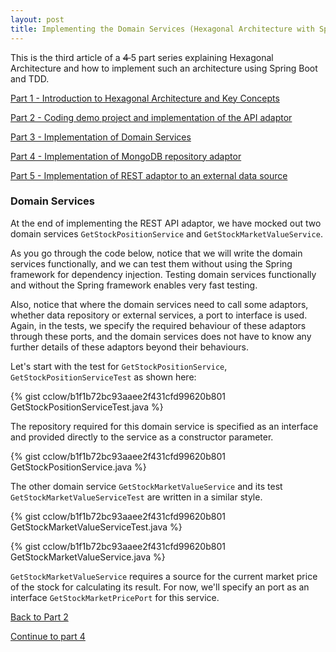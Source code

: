```yaml
---
layout: post
title: Implementing the Domain Services (Hexagonal Architecture with Spring Boot — Part 3)
---
```


This is the third article of a <s> 4 </s> 5 part series explaining Hexagonal Architecture and how to implement such an architecture using Spring Boot and TDD.

[Part 1 - Introduction to Hexagonal Architecture and Key Concepts](/2020/04/23/hexagonal-architecture-part-1.html)

[Part 2 - Coding demo project and implementation of the API adaptor](/2020/04/23/hexagonal-architecture-part-2.html)

[Part 3 - Implementation of Domain Services](/2020/04/27/hexagonal-architecture-part-3.html)

[Part 4 - Implementation of MongoDB repository adaptor](/2020/04/27/hexagonal-architecture-part-4.html)

[Part 5 - Implementation of REST adaptor to an external data source](/2020/04/27/hexagonal-architecture-part-5.html)

### Domain Services

At the end of implementing the REST API adaptor, we have mocked out two domain services `GetStockPositionService` and `GetStockMarketValueService`.

As you go through the code below, notice that we will write the domain services functionally, and we can test them without using the Spring framework for dependency injection. Testing domain services functionally and without the Spring framework enables very fast testing.

Also, notice that where the domain services need to call some adaptors, whether data repository or external services, a port to interface is used. Again, in the tests, we specify the required behaviour of these adaptors through these ports, and the domain services does not have to know any further details of these adaptors beyond their behaviours.

Let's start with the test for `GetStockPositionService`, `GetStockPositionServiceTest` as shown here:

{% gist cclow/b1f1b72bc93aaee2f431cfd99620b801 GetStockPositionServiceTest.java %}

The repository required for this domain service is specified as an interface and provided directly to the service as a constructor parameter.

{% gist  cclow/b1f1b72bc93aaee2f431cfd99620b801 GetStockPositionService.java %}

The other domain service `GetStockMarketValueService` and its test `GetStockMarketValueServiceTest` are written in a similar style.

{% gist  cclow/b1f1b72bc93aaee2f431cfd99620b801 GetStockMarketValueServiceTest.java %}

{% gist  cclow/b1f1b72bc93aaee2f431cfd99620b801 GetStockMarketValueService.java %}

`GetStockMarketValueService` requires a source for the current market price of the stock for calculating its result. For now, we'll specify an port as an interface `GetStockMarketPricePort` for this service.

[Back to Part 2](/2020/04/23/hexagonal-architecture-part-2.html)

[Continue to part 4](/2020/04/27/hexagonal-architecture-part-4.html)
